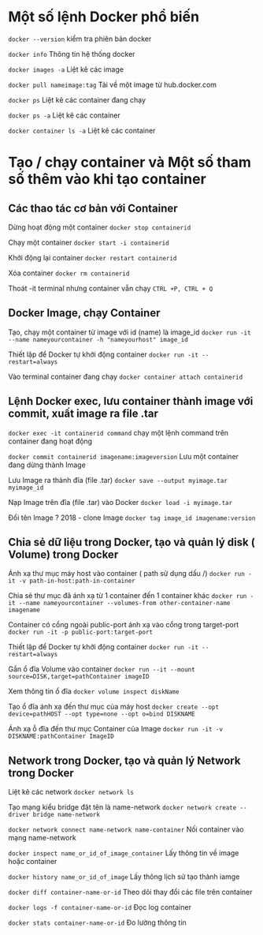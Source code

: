 # Một số lệnh Docker phổ biến
`docker --version` kiểm tra phiên bản docker

`docker info` Thông tin hệ thống docker

`docker images -a`
Liệt kê các image

`docker pull nameimage:tag`
Tải về một image từ hub.docker.com

`docker ps`
Liệt kê các container đang chạy

`docker ps -a`
Liệt kê các container

`docker container ls -a`
Liệt kê các container

# Tạo / chạy container và Một số tham số thêm vào khi tạo container
## Các thao tác cơ bản với Container
Dừng hoạt động một container
`docker stop containerid` 

Chạy một container
`docker start -i containerid`

Khởi động lại container
`docker restart containerid`

Xóa container
`docker rm containerid`

Thoát -it terminal nhưng container vẫn chạy
`CTRL +P, CTRL + Q`


## Docker Image, chạy Container
Tạo, chạy một container từ image với id (name) là image_id
`docker run -it --name nameyourcontainer -h "nameyourhost" image_id`

Thiết lập để Docker tự khởi động container
`docker run -it --restart=always`

Vào terminal container đang chạy
`docker container attach containerid`

## Lệnh Docker exec, lưu container thành image với commit, xuất image ra file .tar
`docker exec -it containerid command`
chạy một lệnh command trên container đang hoạt động


`docker commit containerid imagename:imageversion`
Lưu một container đang dừng thành Image

Lưu Image ra thành đĩa (file .tar)
`docker save --output myimage.tar myimage_id`

Nạp Image trên đĩa (file .tar) vào Docker
`docker load -i myimage.tar`

Đổi tên Image ? 2018 - clone Image
`docker tag image_id imagename:version`

## Chia sẻ dữ liệu trong Docker, tạo và quản lý disk ( Volume) trong Docker
Ánh xạ thư mục máy host vào container ( path sử dụng dấu /)
`docker run -it -v path-in-host:path-in-container`

Chia sẻ thư mục đã ánh xạ từ 1 container đến 1 container khác 
`docker run -it --name nameyourcontainer --volumes-from other-container-name imagename`

Container có cổng ngoài public-port ánh xạ vào cổng trong target-port
`docker run -it -p public-port:target-port`

Thiết lập để Docker tự khởi động container
`docker run -it --restart=always`

Gắn ổ đĩa Volume vào container
`docker run --it --mount source=DISK,target=pathContainer imageID`

Xem thông tin ổ đĩa
`docker volume inspect diskName`

Tạo ổ đĩa ánh xạ đến thư mục của máy host
`docker create --opt device=pathHOST --opt type=none --opt o=bind DISKNAME`

Ánh xạ ỗ đĩa đến thư mục Container của Image
`docker run -it -v DISKNAME:pathContainer ImageID`

## Network trong Docker, tạo và quản lý Network trong Docker
Liệt kê các network
`docker network ls`

Tạo mạng kiểu bridge đặt tên là name-network
`docker network create --driver bridge name-network`


`docker network connect name-network name-container`
Nối container vào mạng name-network

`docker inspect name_or_id_of_image_container`
Lấy thông tin về image hoặc container

`docker history name_or_id_of_image`
Lấy thông lịch sử tạo thành iamge

`docker diff container-name-or-id`
Theo dõi thay đổi các file trên container

`docker logs -f container-name-or-id`
Đọc log container

`docker stats container-name-or-id`
Đo lường thông tin
